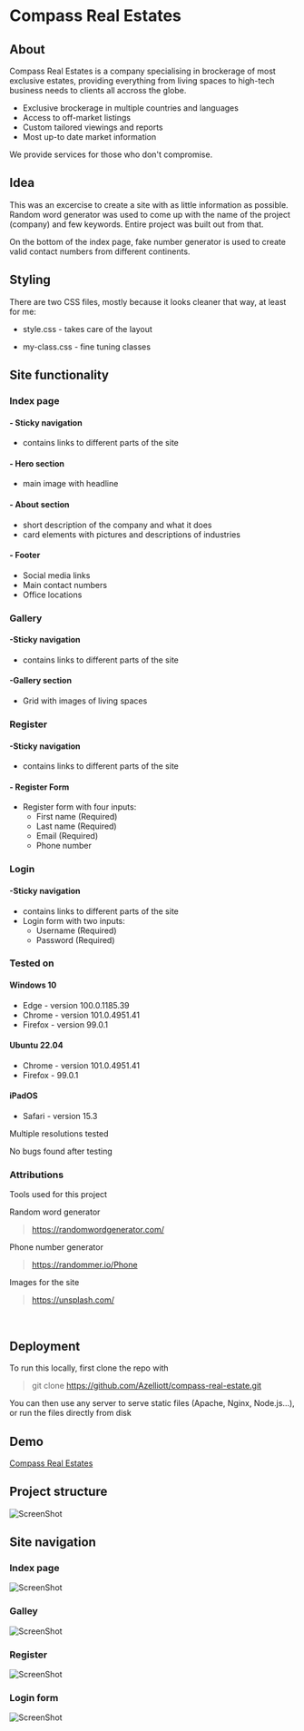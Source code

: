 # Compass Real Estates


## About
Compass Real Estates is a company specialising in brockerage of most exclusive estates, providing everything from living spaces to high-tech business needs to clients all accross the globe.

* Exclusive brockerage in multiple countries and languages
* Access to off-market listings
* Custom tailored viewings and reports
* Most up-to date market information

We provide services for those who don't compromise.

## Idea

This was an excercise to create a site with as little information as possible. Random word generator was used to come up with the name of the project (company) and few keywords. Entire project was built out from that.

On the bottom of the index page, fake number generator is used to create valid contact numbers from different continents. 


## Styling
There are two CSS files, mostly because it looks cleaner that way, at least for me:

* style.css - takes care of the layout

* my-class.css - fine tuning classes

## Site functionality
### Index page 

#### - Sticky navigation 
* contains links to different parts of the site

#### - Hero section 
* main image with headline

#### - About section 
* short description of the company and what it does
* card elements with pictures and descriptions of industries
    
#### - Footer
* Social media links
* Main contact numbers
* Office locations

### Gallery
#### -Sticky navigation
* contains links to different parts of the site

#### -Gallery section
* Grid with images of living spaces

### Register
#### -Sticky navigation
* contains links to different parts of the site
#### - Register Form
* Register form with four inputs:
    * First name (Required) 
    * Last name (Required)
    * Email (Required)
    * Phone number

### Login
#### -Sticky navigation
* contains links to different parts of the site
* Login form with two inputs:
    * Username (Required) 
    * Password (Required)


### Tested on
#### Windows 10 
* Edge - version 100.0.1185.39
* Chrome - version 101.0.4951.41
* Firefox - version 99.0.1
#### Ubuntu 22.04
* Chrome - version 101.0.4951.41
* Firefox - 99.0.1
#### iPadOS
* Safari - version 15.3

Multiple resolutions tested

No bugs found after testing

### Attributions

Tools used for this project

Random word generator
> https://randomwordgenerator.com/

Phone number generator
> https://randommer.io/Phone

Images for the site
> https://unsplash.com/

<br/>

## Deployment

To run this locally, first clone the repo with

> git clone https://github.com/Azelliott/compass-real-estate.git

You can then use any server to serve static files (Apache, Nginx, Node.js...),
or run the files directly from disk

## Demo
[Compass Real Estates](https://azelliott.github.io/compass-real-estate/)

## Project structure
![ScreenShot](assets/images/screenshots/project-structure.png)

## Site navigation
### Index page 

![ScreenShot](assets/images/screenshots/compass-index.png)


### Galley

![ScreenShot](assets/images/screenshots/compass-gallery.png)


### Register 

![ScreenShot](assets/images/screenshots/compass-register.png)


### Login form

![ScreenShot](assets/images/screenshots/compass-login.png)
